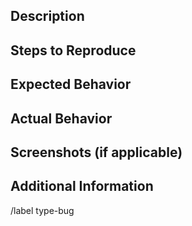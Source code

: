 ## Description


## Steps to Reproduce


## Expected Behavior


## Actual Behavior


## Screenshots (if applicable)


## Additional Information



/label type-bug